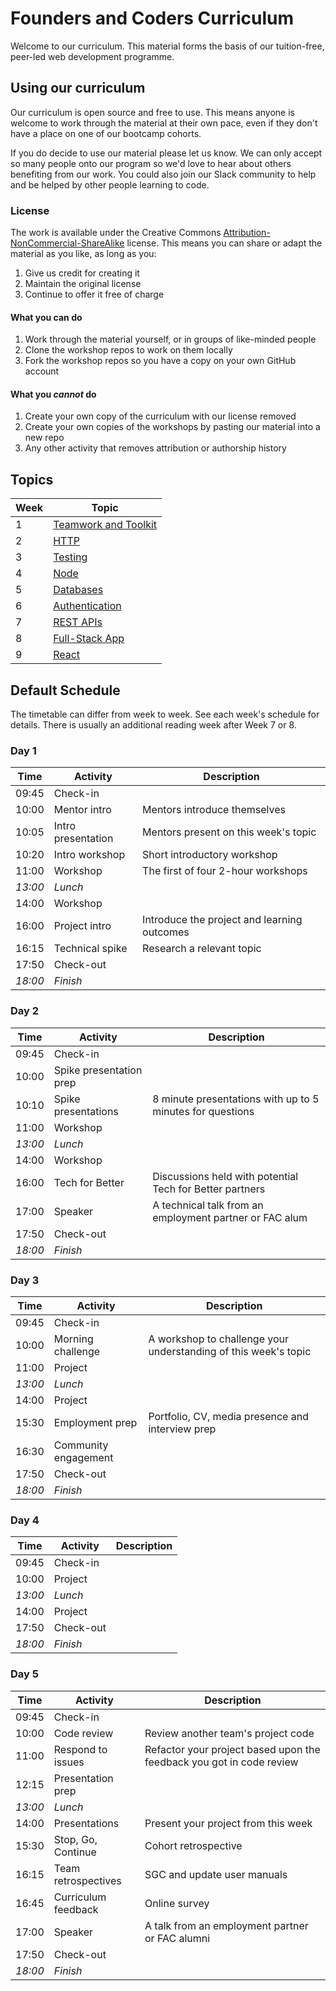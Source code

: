 # Founders and Coders Curriculum

Welcome to our curriculum. This material forms the basis of our tuition-free, peer-led web development programme.

## Using our curriculum

Our curriculum is open source and free to use. This means anyone is welcome to work through the material at their own pace, even if they don't have a place on one of our bootcamp cohorts.

If you do decide to use our material please let us know. We can only accept so many people onto our program so we'd love to hear about others benefiting from our work. You could also join our Slack community to help and be helped by other people learning to code.

### License

The work is available under the Creative Commons [Attribution-NonCommercial-ShareAlike](https://creativecommons.org/licenses/by-nc-sa/4.0/) license. This means you can share or adapt the material as you like, as long as you:

1. Give us credit for creating it
1. Maintain the original license
1. Continue to offer it free of charge

#### What you can do

1. Work through the material yourself, or in groups of like-minded people
1. Clone the workshop repos to work on them locally
1. Fork the workshop repos so you have a copy on your own GitHub account

#### What you _cannot_ do

1. Create your own copy of the curriculum with our license removed
1. Create your own copies of the workshops by pasting our material into a new repo
1. Any other activity that removes attribution or authorship history

## Topics

| Week | Topic                                        |
| ---- | -------------------------------------------- |
| 1    | [Teamwork and Toolkit](./week-1/schedule.md) |
| 2    | [HTTP](./week-2/schedule.md)                 |
| 3    | [Testing](./week-3/schedule.md)              |
| 4    | [Node](./week-4/schedule.md)                 |
| 5    | [Databases](./week-5/schedule.md)            |
| 6    | [Authentication](./week-6/schedule.md)       |
| 7    | [REST APIs](./week-7/schedule.md)            |
| 8    | [Full-Stack App](./week-8/schedule.md)       |
| 9    | [React](./week-9/schedule.md)       |

## Default Schedule

The timetable can differ from week to week. See each week's schedule for details. There is usually an additional reading week after Week 7 or 8.

### Day 1

| Time    | Activity           | Description                                    |
| ------- | ------------------ | ---------------------------------------------- |
| 09:45   | Check-in           |                                                |
| 10:00   | Mentor intro       | Mentors introduce themselves                   |
| 10:05   | Intro presentation | Mentors present on this week's topic           |
| 10:20   | Intro workshop     | Short introductory workshop                    |
| 11:00   | Workshop           | The first of four 2-hour workshops             |
| _13:00_ | _Lunch_            |                                                |
| 14:00   | Workshop           |                                                |
| 16:00   | Project intro      | Introduce the project and learning outcomes    |
| 16:15   | Technical spike    | Research a relevant topic                      |
| 17:50   | Check-out          |                                                |
| _18:00_ | _Finish_           |                                                |

### Day 2

| Time    | Activity                | Description                                                  |
| ------- | ----------------------- | ------------------------------------------------------------ |
| 09:45   | Check-in                |                                                              |
| 10:00   | Spike presentation prep |                                                              |
| 10:10   | Spike presentations     | 8 minute presentations with up to 5 minutes for questions    |
| 11:00   | Workshop                |                                                              |
| _13:00_ | _Lunch_                 |                                                              |
| 14:00   | Workshop                |                                                              |
| 16:00   | Tech for Better         | Discussions held with potential Tech for Better partners     |
| 17:00   | Speaker                 | A technical talk from an employment partner or FAC alum      |
| 17:50   | Check-out               |                                                              |
| _18:00_ | _Finish_                |                                                              |

### Day 3

| Time    | Activity               | Description                                                     |
| ------- | ---------------------- | --------------------------------------------------------------- |
| 09:45   | Check-in               |                                                                 |
| 10:00   | Morning challenge      | A workshop to challenge your understanding of this week's topic |
| 11:00   | Project                |                                                                 |
| _13:00_ | _Lunch_                |                                                                 |
| 14:00   | Project                |                                                                 |
| 15:30   | Employment prep        | Portfolio, CV, media presence and interview prep                |
| 16:30   | Community engagement   |                                                                 |
| 17:50   | Check-out              |                                                                 |
| _18:00_ | _Finish_               |                                                                 |

### Day 4

| Time    | Activity  | Description |
| ------- | --------- | ----------- |
| 09:45   | Check-in  |             |
| 10:00   | Project   |             |
| _13:00_ | _Lunch_   |             |
| 14:00   | Project   |             |
| 17:50   | Check-out |             |
| _18:00_ | _Finish_  |             |

### Day 5

| Time    | Activity            | Description                                                                |
| ------- | ------------------- | -------------------------------------------------------------------------- |
| 09:45   | Check-in            |                                                                            |
| 10:00   | Code review         | Review another team's project code                                         |
| 11:00   | Respond to issues   | Refactor your project based upon the feedback you got in code review       |
| 12:15   | Presentation prep   |                                                                            |
| _13:00_ | _Lunch_             |                                                                            |
| 14:00   | Presentations       | Present your project from this week                                        |
| 15:30   | Stop, Go, Continue  | Cohort retrospective                                                       |
| 16:15   | Team retrospectives | SGC and update user manuals                                                |
| 16:45   | Curriculum feedback | Online survey                                                              |
| 17:00   | Speaker             | A talk from an employment partner or FAC alumni                            |
| 17:50   | Check-out           |                                                                            |
| _18:00_ | _Finish_            |                                                                            |
